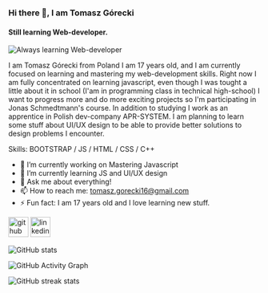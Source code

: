 ### Hi there 👋, I am Tomasz Górecki
#### Still learning  Web-developer.
![Always learning  Web-developer](https://i.imgur.com/uMBsx6C.png)

I am Tomasz Górecki from Poland I am 17 years old, and I am currently focused on learning and mastering my web-development skills. Right now I am fully concentrated on learning javascript, even though I was tought a little about it in school (I'am in programming class in technical high-school) I want to progress more and do more exciting projects so I'm participating in Jonas Schmedtmann's course. In addition to studying I work as an apprentice in Polish dev-company APR-SYSTEM. I am planning to learn some stuff about UI/UX design to be able to provide better solutions to design problems I encounter.

Skills: BOOTSTRAP / JS / HTML / CSS / C++ 

- 🔭 I’m currently working on Mastering Javascript 
- 🌱 I’m currently learning JS and UI/UX design 
- 💬 Ask me about everything! 
- 📫 How to reach me: tomasz.gorecki16@gmail.com 
- ⚡ Fun fact: I am 17 years old and I love learning new stuff. 


[<img src='https://cdn.jsdelivr.net/npm/simple-icons@3.0.1/icons/github.svg' alt='github' height='40'>](https://github.com/TomaszGorecki1)  [<img src='https://cdn.jsdelivr.net/npm/simple-icons@3.0.1/icons/linkedin.svg' alt='linkedin' height='40'>](https://www.linkedin.com/in/https://www.linkedin.com/in/tomasz-g%C3%B3recki-66969a22a//)  

![GitHub stats](https://github-readme-stats.vercel.app/api?username=TomaszGorecki1&show_icons=true&count_private=true)  

![GitHub Activity Graph](https://activity-graph.herokuapp.com/graph?username=TomaszGorecki1)  

![GitHub streak stats](https://github-readme-streak-stats.herokuapp.com/?user=TomaszGorecki1)  


